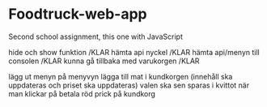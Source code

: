 # Foodtruck-web-app
Second school assignment, this one with JavaScript



hide och show funktion /KLAR
hämta api nyckel /KLAR
hämta api/menyn till consolen /KLAR
kunna gå tillbaka med varukorgen /KLAR


lägg ut menyn på menyvyn 
lägga till mat i kundkorgen (innehåll ska uppdateras och priset ska uppdateras)
valen ska sen sparas i kvittot när man klickar på betala
röd prick på kundkorg
